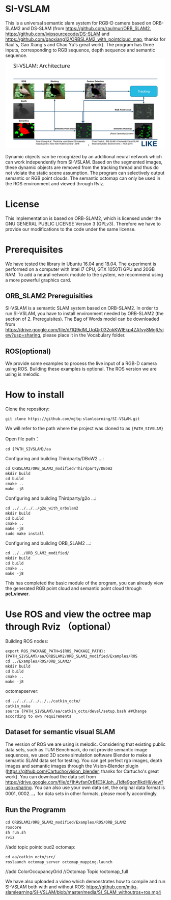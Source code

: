 # SI-VSLAM
This is a universal semantic slam system for RGB-D camera based on ORB-SLAM2 and DS-SLAM (from https://github.com/raulmur/ORB_SLAM2, https://github.com/ivipsourcecode/DS-SLAM and https://github.com/gaoxiang12/ORBSLAM2_with_pointcloud_map, thanks for Raul's, Gao Xiang's and Chao Yu's great work). The program has three inputs, corresponding to RGB sequence, depth sequence and semantic sequence.
![Flowchart of the SI-VSLAM architecture](https://github.com/mjtq-slamlearning/SI-VSLAM/blob/master/media/SI_VSLAM_Architecture.jpg?raw=true)

Dynamic objects can be recognized by an additional neural network which can work independently from SI-VSLAM. Based on the segmented images, these dynamic objects are removed from the tracking thread and thus do not violate the static scene assumption. The program can selectively output semantic or RGB point clouds. The semantic octomap can only be used in the ROS environment and viewed through Rviz.

# License
This implementation is based on ORB-SLAM2, which is licensed under the GNU GENERAL PUBLIC LICENSE Version 3 (GPLv3). Therefore we have to provide our modifications to the code under the same license.

# Prerequisites
We have tested the library in Ubuntu 16.04 and 18.04. The experiment is performed on a computer with Intel i7 CPU, GTX 1050Ti GPU and 20GB RAM. To add a neural network module to the system, we recommend using a more powerful graphics card.

## ORB_SLAM2 Prereguisities
SI-VSLAM is a semantic SLAM system based on ORB-SLAM2. In order to run SI-VSLAM, you have to install environment needed by ORB-SLAM2 (the section of 2. Prereguisites). The Bag of Words model can be downloaded from https://drive.google.com/file/d/1Q9idM_UqQjr032okKWlEkp4ZAfvy8MgR/view?usp=sharing, please place it in the Vocabulary folder.

## ROS(optional)
We provide some examples to process the live input of a RGB-D camera using ROS. Building these examples is optional. The ROS version we are using is melodic.

# How to install
Clone the repository:
```
git clone https://github.com/mjtq-slamlearning/SI-VSLAM.git
```
We will refer to the path where the project was cloned to as `{PATH_SIVSLAM}` 

Open file path：
```
cd {PATH_SIVSLAM}/aa
```
Configuring and building Thirdparty/DBoW2 ...:
```
cd ORBSLAM2/ORB_SLAM2_modified/Thirdparty/DBoW2
mkdir build
cd build
cmake ..
make -j8
```
Configuring and building Thirdparty/g2o ...:
```
cd ../../../../g2o_with_orbslam2
mkdir build
cd build
cmake ..
make -j8
sudo make install
```
Configuring and building ORB_SLAM2 ...:
```
cd ../../ORB_SLAM2_modified/
mkdir build
cd build
cmake ..
make -j8
```
This has completed the basic module of the program, you can already view the generated RGB point cloud and semantic point cloud through **pcl_viewer**.
# Use ROS and view the octree map through Rviz （optional）
Building ROS nodes:
```
export ROS_PACKAGE_PATH=${ROS_PACKAGE_PATH}:{PATH_SIVSLAM}/aa/ORBSLAM2/ORB_SLAM2_modified/Examples/ROS
cd ../Examples/ROS/ORB_SLAM2/
mkdir build
cd build
cmake ..
make -j8
```
octomapserver:
```
cd ../../../../../../catkin_octo/
catkin_make 
source {PATH_SIVSLAM}/aa/catkin_octo/devel/setup.bash ##Change according to own requirements
```
## Dataset for semantic visual SLAM
The version of ROS we are using is melodic. Considering that existing public data sets, such as TUM Benchmark, do not provide semantic image sequences, we used 3D scene simulation software Blender to make a semantic SLAM data set for testing. You can get perfect rgb images, depth images and semantic images through the Vision-Blender plugin (https://github.com/Cartucho/vision_blender, thanks for Cartucho's great work). You can download the data set from https://drive.google.com/file/d/1hAvfanOrBfE3KJph_J1dfe9gon1lkdHl/view?usp=sharing. You can also use your own data set, the original data format is 0001, 0002...，for data sets in other formats, please modify accordingly.
## Run the Programm
```
cd ORBSLAM2/ORB_SLAM2_modified/Examples/ROS/ORB_SLAM2
roscore
sh run.sh
rviz
```
//add topic pointcloud2
octomap:
```
cd aa/catkin_octo/src/
roslaunch octomap_server octomap_mapping.launch
```
//add ColorOccupancyGrid
//Octomap Topic /octomap_full

We have also uploaded a video which demonstrates how to compile and run SI-VSLAM both with and without ROS:
https://github.com/mjtq-slamlearning/SI-VSLAM/blob/master/media/SI_SLAM_withoutros+ros.mp4
